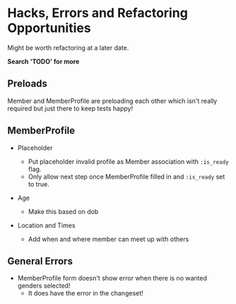 # Hacks, Errors and Refactoring Opportunities

Might be worth refactoring at a later date.

**Search 'TODO' for more**

## Preloads

Member and MemberProfile are preloading each other which isn't really required
but just there to keep tests happy!


## MemberProfile 

- Placeholder
  - Put placeholder invalid profile as Member association with `:is_ready` flag.
  - Only allow next step once MemberProfile filled in and `:is_ready` set to true.

- Age
  - Make this based on dob

- Location and Times
  - Add when and where member can meet up with others

## General Errors

- MemberProfile form doesn't show error when there is no wanted genders selected!
  - It does have the error in the changeset!